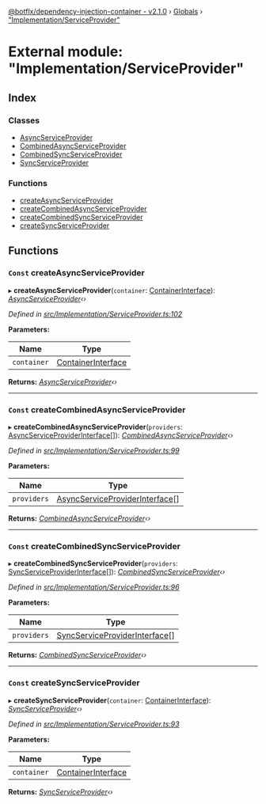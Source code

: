 [@botflx/dependency-injection-container - v2.1.0](../README.md) › [Globals](../globals.md) › ["Implementation/ServiceProvider"](_implementation_serviceprovider_.md)

# External module: "Implementation/ServiceProvider"

## Index

### Classes

* [AsyncServiceProvider](../classes/_implementation_serviceprovider_.asyncserviceprovider.md)
* [CombinedAsyncServiceProvider](../classes/_implementation_serviceprovider_.combinedasyncserviceprovider.md)
* [CombinedSyncServiceProvider](../classes/_implementation_serviceprovider_.combinedsyncserviceprovider.md)
* [SyncServiceProvider](../classes/_implementation_serviceprovider_.syncserviceprovider.md)

### Functions

* [createAsyncServiceProvider](_implementation_serviceprovider_.md#const-createasyncserviceprovider)
* [createCombinedAsyncServiceProvider](_implementation_serviceprovider_.md#const-createcombinedasyncserviceprovider)
* [createCombinedSyncServiceProvider](_implementation_serviceprovider_.md#const-createcombinedsyncserviceprovider)
* [createSyncServiceProvider](_implementation_serviceprovider_.md#const-createsyncserviceprovider)

## Functions

### `Const` createAsyncServiceProvider

▸ **createAsyncServiceProvider**(`container`: [ContainerInterface](../interfaces/_interfaces_.containerinterface.md)): *[AsyncServiceProvider](../classes/_implementation_serviceprovider_.asyncserviceprovider.md)‹›*

*Defined in [src/Implementation/ServiceProvider.ts:102](https://github.com/botflux/dependency-injection-container/blob/e8a6c87/packages/DIContainer/src/Implementation/ServiceProvider.ts#L102)*

**Parameters:**

Name | Type |
------ | ------ |
`container` | [ContainerInterface](../interfaces/_interfaces_.containerinterface.md) |

**Returns:** *[AsyncServiceProvider](../classes/_implementation_serviceprovider_.asyncserviceprovider.md)‹›*

___

### `Const` createCombinedAsyncServiceProvider

▸ **createCombinedAsyncServiceProvider**(`providers`: [AsyncServiceProviderInterface](../interfaces/_interfaces_.asyncserviceproviderinterface.md)[]): *[CombinedAsyncServiceProvider](../classes/_implementation_serviceprovider_.combinedasyncserviceprovider.md)‹›*

*Defined in [src/Implementation/ServiceProvider.ts:99](https://github.com/botflux/dependency-injection-container/blob/e8a6c87/packages/DIContainer/src/Implementation/ServiceProvider.ts#L99)*

**Parameters:**

Name | Type |
------ | ------ |
`providers` | [AsyncServiceProviderInterface](../interfaces/_interfaces_.asyncserviceproviderinterface.md)[] |

**Returns:** *[CombinedAsyncServiceProvider](../classes/_implementation_serviceprovider_.combinedasyncserviceprovider.md)‹›*

___

### `Const` createCombinedSyncServiceProvider

▸ **createCombinedSyncServiceProvider**(`providers`: [SyncServiceProviderInterface](../interfaces/_interfaces_.syncserviceproviderinterface.md)[]): *[CombinedSyncServiceProvider](../classes/_implementation_serviceprovider_.combinedsyncserviceprovider.md)‹›*

*Defined in [src/Implementation/ServiceProvider.ts:96](https://github.com/botflux/dependency-injection-container/blob/e8a6c87/packages/DIContainer/src/Implementation/ServiceProvider.ts#L96)*

**Parameters:**

Name | Type |
------ | ------ |
`providers` | [SyncServiceProviderInterface](../interfaces/_interfaces_.syncserviceproviderinterface.md)[] |

**Returns:** *[CombinedSyncServiceProvider](../classes/_implementation_serviceprovider_.combinedsyncserviceprovider.md)‹›*

___

### `Const` createSyncServiceProvider

▸ **createSyncServiceProvider**(`container`: [ContainerInterface](../interfaces/_interfaces_.containerinterface.md)): *[SyncServiceProvider](../classes/_implementation_serviceprovider_.syncserviceprovider.md)‹›*

*Defined in [src/Implementation/ServiceProvider.ts:93](https://github.com/botflux/dependency-injection-container/blob/e8a6c87/packages/DIContainer/src/Implementation/ServiceProvider.ts#L93)*

**Parameters:**

Name | Type |
------ | ------ |
`container` | [ContainerInterface](../interfaces/_interfaces_.containerinterface.md) |

**Returns:** *[SyncServiceProvider](../classes/_implementation_serviceprovider_.syncserviceprovider.md)‹›*
